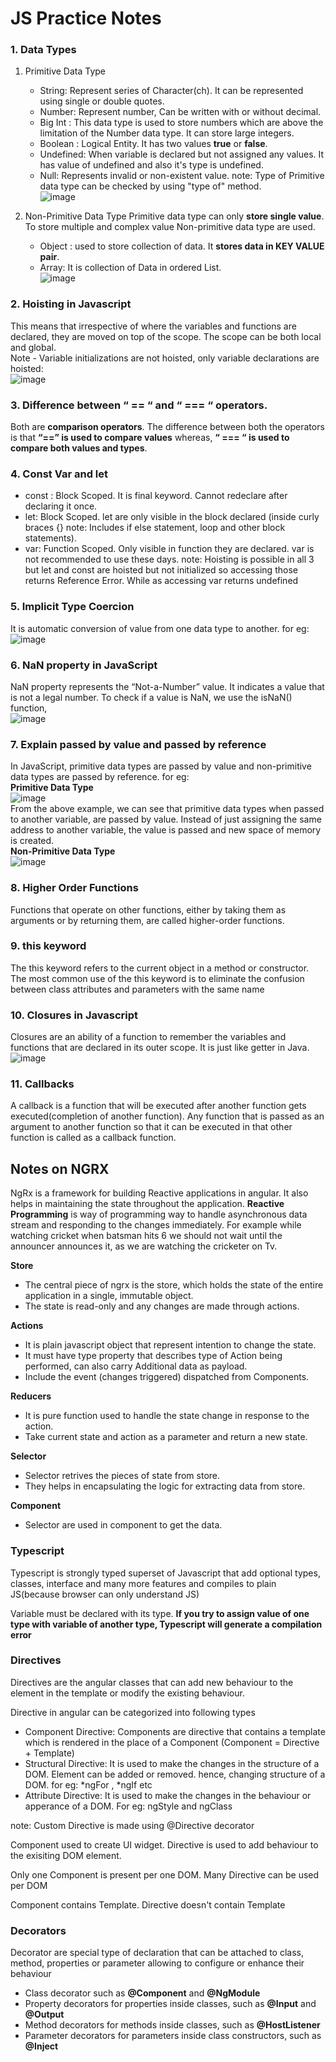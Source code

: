 # JS Practice Notes
### 1. Data Types 
  1. Primitive Data Type
     - String: Represent series of Character(ch). It can be represented using single or double quotes.
     - Number: Represent number, Can be written with or without decimal.
     - Big Int : This data type is used to store numbers which are above the limitation of the Number data type. It can store large integers.
     - Boolean : Logical Entity. It has two values <b>true</b> or <b>false</b>.
     - Undefined: When variable is declared but not assigned any values. It has value of undefined and also it's type is undefined.
     - Null: Represents invalid or non-existent value.
       note: Type of Primitive data type can be checked by using "type of" method. <br/>
       ![image](https://github.com/adityadahal/Practice-Notes/assets/107999400/972bbbad-8264-403c-86f2-76a55725b0ce) <br/>

  2. Non-Primitive Data Type
     Primitive data type can only <b>store single value</b>. To store multiple and complex value Non-primitive data type are used.
     - Object : used to store collection of data. It <b>stores data in KEY VALUE pair</b>.
     - Array: It is collection of Data in ordered List. <br/>
       ![image](https://github.com/adityadahal/Practice-Notes/assets/107999400/af85f62c-6226-4981-af02-1b6e30e16803) <br/>
       
### 2. Hoisting in Javascript
This means that irrespective of where the variables and functions are declared, they are moved on top of the scope. The scope can be both local and global. <br/>
Note - Variable initializations are not hoisted, only variable declarations are hoisted: <br/>
![image](https://github.com/adityadahal/Practice-Notes/assets/107999400/a99de92c-e37d-412d-8dc7-358e57e14da0) <br/>

### 3. Difference between “ == “ and “ === “ operators.
Both are <b>comparison operators</b>. The difference between both the operators is that <b>“==” is used to compare values</b> whereas, <b>“ === “ is used to compare both values and types</b>.

### 4. Const Var and let
- const : Block Scoped. It is final keyword. Cannot redeclare after declaring it once.
- let:  Block Scoped. let are only visible in the block declared  (inside curly braces {} note: Includes if else statement, loop and other block statements).
- var: Function Scoped. Only visible in function they are declared. var is not recommended to use these days.
  note: Hoisting is possible in all 3 but let and const are hoisted but not initialized so accessing those returns Reference Error. While as accessing var returns undefined

###  5. Implicit Type Coercion
It is automatic conversion of value from one data type to another. for eg: <br/>
![image](https://github.com/adityadahal/JS-Practise-Notes/assets/107999400/5423c93c-9505-4387-890b-7e4544c226cb) <br/>

### 6. NaN property in JavaScript
NaN property represents the “Not-a-Number” value. It indicates a value that is not a legal number. To check if a value is NaN, we use the isNaN() function, <br/>
![image](https://github.com/adityadahal/JS-Practise-Notes/assets/107999400/367cb086-f010-42ad-9657-41b418454215) <br/>

### 7. Explain passed by value and passed by reference
In JavaScript, primitive data types are passed by value and non-primitive data types are passed by reference. for eg: <br/>
<b>Primitive Data Type </b> <br/>
   ![image](https://github.com/adityadahal/JS-Practise-Notes/assets/107999400/05e31157-be4b-4213-bb7d-12b5d8db12d4) <br/>
From the above example, we can see that primitive data types when passed to another variable, are passed by value. Instead of just assigning the same address to another variable, the value is passed and new space of memory is created. <br/>
<b>Non-Primitive Data Type</b> <br/>
![image](https://github.com/adityadahal/JS-Practise-Notes/assets/107999400/18b7a094-aef2-495c-80d6-f0d8c3b52512) <br/>
### 8. Higher Order Functions 
Functions that operate on other functions, either by taking them as arguments or by returning them, are called higher-order functions. <br/>

### 9. this keyword
The this keyword refers to the current object in a method or constructor. The most common use of the this keyword is to eliminate the confusion between class attributes and parameters with the same name

### 10. Closures in Javascript
Closures are an ability of a function to remember the variables and functions that are declared in its outer scope. It is just like getter in Java. <br/>
![image](https://github.com/adityadahal/JS-Practise-Notes/assets/107999400/43460a4e-a157-46d6-bb4b-48d4f89f3274) <br/>

### 11. Callbacks 
A callback is a function that will be executed after another function gets executed(completion of another function). Any function that is passed as an argument to another function so that it can be executed in that other function is called as a callback function.

## Notes on NGRX
 NgRx is a framework for building Reactive applications in angular. It also helps in maintaining the state throughout the application. <b>Reactive Programming</b> is way of programming way to handle asynchronous data stream and responding to the changes immediately. For example while watching cricket when batsman hits 6 we should not wait until the announcer announces it, as we are watching the cricketer on Tv.
 
<b>Store</b>
 - The central piece of ngrx is the store, which holds the state of the entire application in a single, immutable object.
 - The state is read-only and any changes are made through actions.
   
<b>Actions</b>
- It is plain javascript object that represent intention to change the state.
- It must have type property that describes type of Action being performed, can also carry Additional data as payload.
- Include the event (changes triggered) dispatched from Components.
  
<b>Reducers</b>
   - It is pure function used to handle the state change in response to the action.
   - Take current state and action as a parameter and return a new state.

<b>Selector</b>
  - Selector retrives the pieces of state from store.
  - They helps in encapsulating the logic for extracting data from store.

<b>Component</b>
-  Selector are used in component to get the data.

### Typescript
Typescript is strongly typed superset of Javascript that add optional types, classes, interface and many more features and compiles to plain JS(because browser can only understand JS) 
<p>Variable must be declared with its type. <b>If you try to assign value of one type with variable of another type, Typescript will generate a compilation error</b></p>

### Directives
Directives are the angular classes that can add new behaviour to the element in the template or modify the existing behaviour.
<p>Directive in angular can be categorized into following types</p>
<ul>
  <li>Component Directive: Components are directive that contains a template which is rendered in the place of a Component (Component = Directive + Template)</li>
  <li>Structural Directive: It is used to make the changes in the structure of a DOM. Element can be added or removed. hence, changing structure of a DOM. for eg: *ngFor , *ngIf etc</li>
  <li>Attribute Directive: It is used to make the changes in the behaviour or apperance of a DOM. For eg: ngStyle and ngClass</li>
</ul>
<p>note: Custom Directive is made using @Directive decorator</p>
<p>Component used to create UI widget. Directive is used to add behaviour to the exisiting DOM element.</p>
<p>Only one Component is present per one DOM. Many Directive can be used per DOM</p>
<p>Component contains Template. Directive doesn't contain Template</p>

### Decorators
<p>Decorator are special type of declaration that can be attached to class, method, properties or parameter allowing to configure or enhance their behaviour</p>
<ul>
  <li>Class decorator such as <b>@Component</b> and <b>@NgModule</b>  </li>
  <li>Property decorators for properties inside classes, such as <b>@Input</b> and <b>@Output</b>  </li>
  <li>Method decorators for methods inside classes, such as <b>@HostListener</b>  </li>
  <li>Parameter decorators for parameters inside class constructors, such as <b>@Inject</b> </li>
</ul>





   





